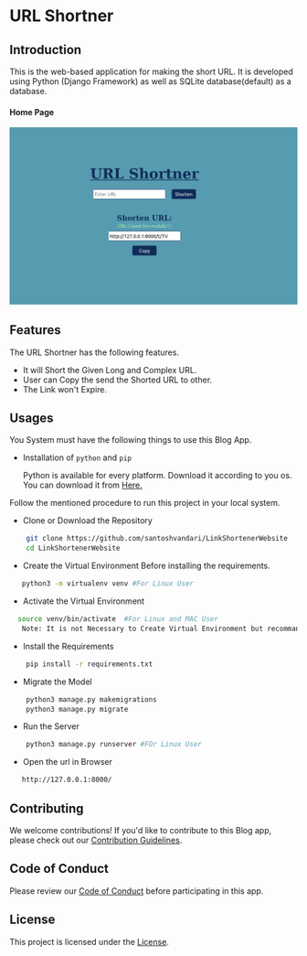 # URL Shortner
## Introduction
This is the web-based application for making the short URL. It is developed using Python (Django Framework) as well as SQLite database(default) as a database.

#### Home Page 
![Home Page](/img.png)

## Features
The URL Shortner has the following features.
 - It will Short the Given Long and Complex URL.
 - User can Copy the send the Shorted URL to other.
 - The Link won't Expire.

## Usages
You System must have the following things to use this Blog App.
 - Installation of `python` and  `pip`

    Python is available for every platform. Download it according to you os. You can download it from [Here.](https://www.python.org/downloads/)


Follow the mentioned procedure to run this project in your local system.
 - Clone or Download the Repository
```bash
    git clone https://github.com/santoshvandari/LinkShortenerWebsite
    cd LinkShortenerWebsite
```
 - Create the Virtual Environment Before installing the requirements. 
 ```Bash
    python3 -m virtualenv venv #For Linux User
 ```
  - Activate the Virtual Environment
  ```bash
    source venv/bin/activate  #For Linux and MAC User
     Note: It is not Necessary to Create Virtual Environment but recommanded.
  ``` 
 - Install the Requirements
```bash
    pip install -r requirements.txt
```
 - Migrate the Model
```bash
    python3 manage.py makemigrations 
    python3 manage.py migrate
```
 - Run the Server
```bash
    python3 manage.py runserver #FOr Linux User
```
 - Open the url in Browser
 ```bash
    http://127.0.0.1:8000/  
 ```

## Contributing
We welcome contributions! If you'd like to contribute to this Blog app, please check out our [Contribution Guidelines](Contribution.md).

## Code of Conduct
Please review our [Code of Conduct](CodeOfConduct.md) before participating in this app.

## License
This project is licensed under the [License](LICENSE).
